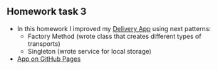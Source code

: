 ## Homework task 3
* In this homework I improved my [Delivery App](https://github.com/RomanovAleksander/js-band-hw-task-1) using next patterns:
    * Factory Method (wrote class that creates different types of transports)
    * Singleton (wrote service for local storage)
* [App on GitHub Pages](https://romanovaleksander.github.io/js-band-hw-task-3)
